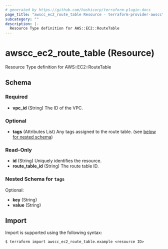 ```yaml
---
# generated by https://github.com/hashicorp/terraform-plugin-docs
page_title: "awscc_ec2_route_table Resource - terraform-provider-awscc"
subcategory: ""
description: |-
  Resource Type definition for AWS::EC2::RouteTable
---
```


# awscc_ec2_route_table (Resource)

Resource Type definition for AWS::EC2::RouteTable



<!-- schema generated by tfplugindocs -->
## Schema

### Required

- **vpc_id** (String) The ID of the VPC.

### Optional

- **tags** (Attributes List) Any tags assigned to the route table. (see [below for nested schema](#nestedatt--tags))

### Read-Only

- **id** (String) Uniquely identifies the resource.
- **route_table_id** (String) The route table ID.

<a id="nestedatt--tags"></a>
### Nested Schema for `tags`

Optional:

- **key** (String)
- **value** (String)

## Import

Import is supported using the following syntax:

```shell
$ terraform import awscc_ec2_route_table.example <resource ID>
```
